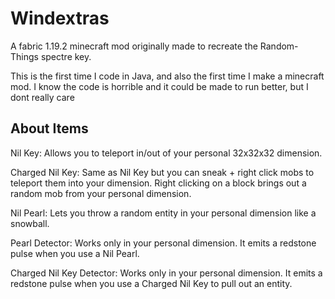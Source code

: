 # Windextras 

A fabric 1.19.2 minecraft mod originally made to recreate the Random-Things spectre key.

This is the first time I code in Java, and also the first time I make a minecraft mod. I know the code is horrible and it could be made to run better, but I dont really care

## About Items
Nil Key: Allows you to teleport in/out of your personal 32x32x32 dimension.

Charged Nil Key: Same as Nil Key but you can sneak + right click mobs to teleport them into your dimension. Right clicking on a block brings out a random mob from your personal dimension.

Nil Pearl: Lets you throw a random entity in your personal dimension like a snowball.

Pearl Detector: Works only in your personal dimension. It emits a redstone pulse when you use a Nil Pearl.

Charged Nil Key Detector: Works only in your personal dimension. It emits a redstone pulse when you use a Charged Nil Key to pull out an entity.
